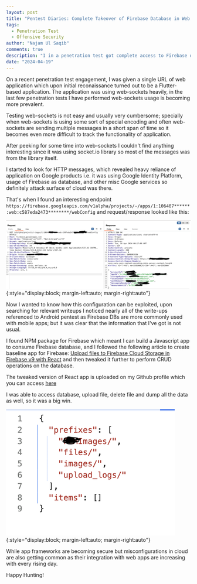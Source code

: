 ```yaml
---
layout: post
title: "Pentest Diaries: Complete Takeover of Firebase Database in Web Application"
tags:
  - Penetration Test
  - Offensive Security
author: "Najam Ul Saqib"
comments: true
description: "I in a penetration test got complete access to Firebase database of a Flutter app; Firebase databases are usually linked with mobile apps so this was a unique experience for me."
date: "2024-04-19"
---
```


On a recent penetration test engagement, I was given a single URL of web application which upon initial reconaissance turned out to be a Flutter-based application. The application was using web-sockets heavily, in the last few penetration tests I have performed web-sockets usage is becoming more prevalent.

Testing web-sockets is not easy and usually very cumbersome; specially when web-sockets is using some sort of special encoding and often web-sockets are sending multiple messages in a short span of time so it becomes even more difficult to track the functionality of application.

After peeking for some time into web-sockets I couldn't find anything interesting since it was using socket.io library so most of the messages was from the library itself.

I started to look for HTTP messages, which revealed heavy reliance of application on Google products i.e. it was using Google Identity Platform, usage of Firebase as database, and other misc Google services so definitely attack surface of cloud was there.

That's when I found an interesting endpoint `https://firebase.googleapis.com/v1alpha/projects/-/apps/1:106407******:web:c587eda2473********/webConfig` and request/response looked like this:

![Firebase Configuration](/assets/images/posts/firebase-takeover/config-request.png){:style="display:block; margin-left:auto; margin-right:auto"}

Now I wanted to know how this configuration can be exploited, upon searching for relevant writeups I noticed nearly all of the write-ups referenced to Android pentest as Firebase DBs are more commonly used with mobile apps; but it was clear that the information that I've got is not usual.

I found NPM package for Firebase which meant I can build a Javascript app to consume Firebase database, and I followed the following article to create baseline app for Firebase: [Upload files to Firebase Cloud Storage in Firebase v9 with React](https://blog.logrocket.com/firebase-cloud-storage-firebase-v9-react/) and then tweaked it further to perform CRUD operations on the database.

The tweaked version of React app is uploaded on my Github profile which you can access [here](https://github.com/njmulsqb/Firebase-Access-Tester)

I was able to access database, upload file, delete file and dump all the data as well, so it was a big win.

![Firebase Data](/assets/images/posts/firebase-takeover/firebase-json.png){:style="display:block; margin-left:auto; margin-right:auto"}

While app frameworks are becoming secure but misconfigurations in cloud are also getting common as their integration with web apps are increasing with every rising day.

Happy Hunting!
